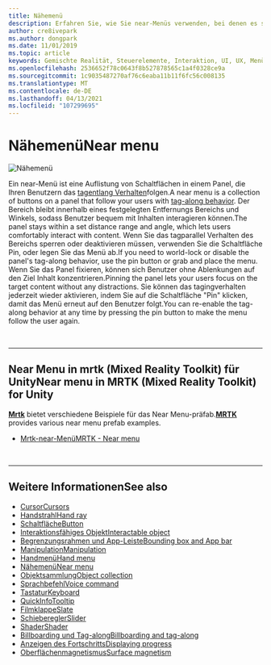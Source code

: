```yaml
---
title: Nähemenü
description: Erfahren Sie, wie Sie near-Menüs verwenden, bei denen es sich um eine Auflistung von Schaltflächen in einem Bereich handelt, die Sie mit dem tagbasierten Verhalten in einer gemischten Reality-Umgebung verfolgen.
author: cre8ivepark
ms.author: dongpark
ms.date: 11/01/2019
ms.topic: article
keywords: Gemischte Realität, Steuerelemente, Interaktion, UI, UX, Menü, Mixed Reality-Headset, Windows Mixed Reality-Headset, Virtual Reality-Headset, hololens, mrtk, Mixed Reality Toolkit
ms.openlocfilehash: 2536652f78c0643f8b527878565c1a4f0328ce9a
ms.sourcegitcommit: 1c9035487270af76c6eaba11b11f6fc56c008135
ms.translationtype: MT
ms.contentlocale: de-DE
ms.lasthandoff: 04/13/2021
ms.locfileid: "107299695"
---
```

# <a name="near-menu"></a><span data-ttu-id="6b5be-104">Nähemenü</span><span class="sxs-lookup"><span data-stu-id="6b5be-104">Near menu</span></span>

![Nähemenü](images/UX_Hero_NearMenu.jpg)

<span data-ttu-id="6b5be-106">Ein near-Menü ist eine Auflistung von Schaltflächen in einem Panel, die Ihren Benutzern das [tagentlang Verhalten](billboarding-and-tag-along.md#what-is-a-tag-along)folgen.</span><span class="sxs-lookup"><span data-stu-id="6b5be-106">A near menu is a collection of buttons on a panel that follow your users with [tag-along behavior](billboarding-and-tag-along.md#what-is-a-tag-along).</span></span> <span data-ttu-id="6b5be-107">Der Bereich bleibt innerhalb eines festgelegten Entfernungs Bereichs und Winkels, sodass Benutzer bequem mit Inhalten interagieren können.</span><span class="sxs-lookup"><span data-stu-id="6b5be-107">The panel stays within a set distance range and angle, which lets users comfortably interact with content.</span></span> <span data-ttu-id="6b5be-108">Wenn Sie das tagparallel Verhalten des Bereichs sperren oder deaktivieren müssen, verwenden Sie die Schaltfläche Pin, oder legen Sie das Menü ab.</span><span class="sxs-lookup"><span data-stu-id="6b5be-108">If you need to world-lock or disable the panel's tag-along behavior, use the pin button or grab and place the menu.</span></span> <span data-ttu-id="6b5be-109">Wenn Sie das Panel fixieren, können sich Benutzer ohne Ablenkungen auf den Ziel Inhalt konzentrieren.</span><span class="sxs-lookup"><span data-stu-id="6b5be-109">Pinning the panel lets your users focus on the target content without any distractions.</span></span> <span data-ttu-id="6b5be-110">Sie können das tagingverhalten jederzeit wieder aktivieren, indem Sie auf die Schaltfläche "Pin" klicken, damit das Menü erneut auf den Benutzer folgt.</span><span class="sxs-lookup"><span data-stu-id="6b5be-110">You can re-enable the tag-along behavior at any time by pressing the pin button to make the menu follow the user again.</span></span>

<br>

---

## <a name="near-menu-in-mrtk-mixed-reality-toolkit-for-unity"></a><span data-ttu-id="6b5be-111">Near Menu in mrtk (Mixed Reality Toolkit) für Unity</span><span class="sxs-lookup"><span data-stu-id="6b5be-111">Near menu in MRTK (Mixed Reality Toolkit) for Unity</span></span>
<span data-ttu-id="6b5be-112">**[Mrtk](https://github.com/Microsoft/MixedRealityToolkit-Unity)** bietet verschiedene Beispiele für das Near Menu-präfab.</span><span class="sxs-lookup"><span data-stu-id="6b5be-112">**[MRTK](https://github.com/Microsoft/MixedRealityToolkit-Unity)** provides various near menu prefab examples.</span></span>

* [<span data-ttu-id="6b5be-113">Mrtk-near-Menü</span><span class="sxs-lookup"><span data-stu-id="6b5be-113">MRTK - Near menu</span></span>](https://docs.microsoft.com/windows/mixed-reality/mrtk-unity/features/ux-building-blocks/near-menu)

<br>

---

## <a name="see-also"></a><span data-ttu-id="6b5be-114">Weitere Informationen</span><span class="sxs-lookup"><span data-stu-id="6b5be-114">See also</span></span>

* [<span data-ttu-id="6b5be-115">Cursor</span><span class="sxs-lookup"><span data-stu-id="6b5be-115">Cursors</span></span>](cursors.md)
* [<span data-ttu-id="6b5be-116">Handstrahl</span><span class="sxs-lookup"><span data-stu-id="6b5be-116">Hand ray</span></span>](point-and-commit.md)
* [<span data-ttu-id="6b5be-117">Schaltfläche</span><span class="sxs-lookup"><span data-stu-id="6b5be-117">Button</span></span>](button.md)
* [<span data-ttu-id="6b5be-118">Interaktionsfähiges Objekt</span><span class="sxs-lookup"><span data-stu-id="6b5be-118">Interactable object</span></span>](interactable-object.md)
* [<span data-ttu-id="6b5be-119">Begrenzungsrahmen und App-Leiste</span><span class="sxs-lookup"><span data-stu-id="6b5be-119">Bounding box and App bar</span></span>](app-bar-and-bounding-box.md)
* [<span data-ttu-id="6b5be-120">Manipulation</span><span class="sxs-lookup"><span data-stu-id="6b5be-120">Manipulation</span></span>](direct-manipulation.md)
* [<span data-ttu-id="6b5be-121">Handmenü</span><span class="sxs-lookup"><span data-stu-id="6b5be-121">Hand menu</span></span>](hand-menu.md)
* [<span data-ttu-id="6b5be-122">Nähemenü</span><span class="sxs-lookup"><span data-stu-id="6b5be-122">Near menu</span></span>](near-menu.md)
* [<span data-ttu-id="6b5be-123">Objektsammlung</span><span class="sxs-lookup"><span data-stu-id="6b5be-123">Object collection</span></span>](object-collection.md)
* [<span data-ttu-id="6b5be-124">Sprachbefehl</span><span class="sxs-lookup"><span data-stu-id="6b5be-124">Voice command</span></span>](voice-input.md)
* [<span data-ttu-id="6b5be-125">Tastatur</span><span class="sxs-lookup"><span data-stu-id="6b5be-125">Keyboard</span></span>](keyboard.md)
* [<span data-ttu-id="6b5be-126">QuickInfo</span><span class="sxs-lookup"><span data-stu-id="6b5be-126">Tooltip</span></span>](tooltip.md)
* [<span data-ttu-id="6b5be-127">Filmklappe</span><span class="sxs-lookup"><span data-stu-id="6b5be-127">Slate</span></span>](slate.md)
* [<span data-ttu-id="6b5be-128">Schieberegler</span><span class="sxs-lookup"><span data-stu-id="6b5be-128">Slider</span></span>](slider.md)
* [<span data-ttu-id="6b5be-129">Shader</span><span class="sxs-lookup"><span data-stu-id="6b5be-129">Shader</span></span>](shader.md)
* [<span data-ttu-id="6b5be-130">Billboarding und Tag-along</span><span class="sxs-lookup"><span data-stu-id="6b5be-130">Billboarding and tag-along</span></span>](billboarding-and-tag-along.md)
* [<span data-ttu-id="6b5be-131">Anzeigen des Fortschritts</span><span class="sxs-lookup"><span data-stu-id="6b5be-131">Displaying progress</span></span>](progress.md)
* [<span data-ttu-id="6b5be-132">Oberflächenmagnetismus</span><span class="sxs-lookup"><span data-stu-id="6b5be-132">Surface magnetism</span></span>](surface-magnetism.md)
